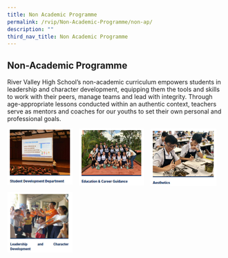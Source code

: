 ```yaml
---
title: Non Academic Programme
permalink: /rvip/Non-Academic-Programme/non-ap/
description: ""
third_nav_title: Non Academic Programme
---
```

## Non-Academic Programme

River Valley High School’s non-academic curriculum empowers students in leadership and character development, equipping them the tools and skills to work with their peers, manage teams and lead with integrity. Through age-appropriate lessons conducted within an authentic context, teachers serve as mentors and coaches for our youths to set their own personal and professional goals.

<p><a href="/rvip/Academic-Programme/sci/">
<img style="width:30%;margin-right:15px;" align=left src="/images/sdd.jpg">
</a></p>

<p><a href="/rvip/Academic-Programme/mathe/">
<img style="width:30%;margin-right:15px;" align=left src="/images/ecg.jpg">
</a></p>

<p><a href="/rvip/Academic-Programme/el/">
<img style="width:30%" align=left src="/images/aesthetics.jpg">
</a></p> <br clear=left>

<p><a href="/rvip/Academic-Programme/sci/">
<img style="width:30%;margin-right:15px;" align=left src="/images/ldrnd.jpg">
</a></p> 